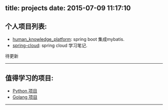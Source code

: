 title: projects
date: 2015-07-09 11:17:10
---

## 个人项目列表:

- [human_knowledge_platform](https://github.com/Aubergines/human_knowledge_platform.git): spring boot 集成mybatis.
- [spring-cloud](https://github.com/Aubergines/spring-cloud.git): spring cloud 学习笔记.


待更新


---

## 值得学习的项目:


- [Python 项目](http://www.selfrebuild.net/projects/python-project.html)
- [Golang 项目](http://www.selfrebuild.net/projects/golang-project.html)



---
